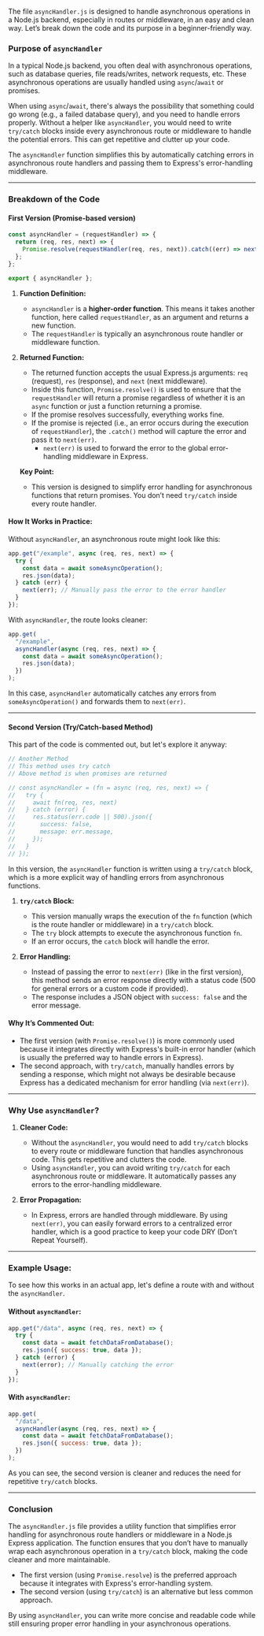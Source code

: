 The file `asyncHandler.js` is designed to handle asynchronous operations in a Node.js backend, especially in routes or middleware, in an easy and clean way. Let’s break down the code and its purpose in a beginner-friendly way.

### Purpose of `asyncHandler`

In a typical Node.js backend, you often deal with asynchronous operations, such as database queries, file reads/writes, network requests, etc. These asynchronous operations are usually handled using `async`/`await` or promises.

When using `async`/`await`, there's always the possibility that something could go wrong (e.g., a failed database query), and you need to handle errors properly. Without a helper like `asyncHandler`, you would need to write `try/catch` blocks inside every asynchronous route or middleware to handle the potential errors. This can get repetitive and clutter up your code.

The `asyncHandler` function simplifies this by automatically catching errors in asynchronous route handlers and passing them to Express's error-handling middleware.

---

### Breakdown of the Code

#### First Version (Promise-based version)

```js
const asyncHandler = (requestHandler) => {
  return (req, res, next) => {
    Promise.resolve(requestHandler(req, res, next)).catch((err) => next(err));
  };
};

export { asyncHandler };
```

1. **Function Definition:**

   - `asyncHandler` is a **higher-order function**. This means it takes another function, here called `requestHandler`, as an argument and returns a new function.
   - The `requestHandler` is typically an asynchronous route handler or middleware function.

2. **Returned Function:**

   - The returned function accepts the usual Express.js arguments: `req` (request), `res` (response), and `next` (next middleware).
   - Inside this function, `Promise.resolve()` is used to ensure that the `requestHandler` will return a promise regardless of whether it is an `async` function or just a function returning a promise.
   - If the promise resolves successfully, everything works fine.
   - If the promise is rejected (i.e., an error occurs during the execution of `requestHandler`), the `.catch()` method will capture the error and pass it to `next(err)`.
     - `next(err)` is used to forward the error to the global error-handling middleware in Express.

   **Key Point:**

   - This version is designed to simplify error handling for asynchronous functions that return promises. You don’t need `try/catch` inside every route handler.

#### How It Works in Practice:

Without `asyncHandler`, an asynchronous route might look like this:

```js
app.get("/example", async (req, res, next) => {
  try {
    const data = await someAsyncOperation();
    res.json(data);
  } catch (err) {
    next(err); // Manually pass the error to the error handler
  }
});
```

With `asyncHandler`, the route looks cleaner:

```js
app.get(
  "/example",
  asyncHandler(async (req, res, next) => {
    const data = await someAsyncOperation();
    res.json(data);
  })
);
```

In this case, `asyncHandler` automatically catches any errors from `someAsyncOperation()` and forwards them to `next(err)`.

---

#### Second Version (Try/Catch-based Method)

This part of the code is commented out, but let's explore it anyway:

```js
// Another Method
// This method uses try catch
// Above method is when promises are returned

// const asyncHandler = (fn = async (req, res, next) => {
//   try {
//     await fn(req, res, next)
//   } catch (error) {
//     res.status(err.code || 500).json({
//       success: false,
//       message: err.message,
//     });
//   }
// });
```

In this version, the `asyncHandler` function is written using a `try/catch` block, which is a more explicit way of handling errors from asynchronous functions.

1. **`try/catch` Block:**

   - This version manually wraps the execution of the `fn` function (which is the route handler or middleware) in a `try/catch` block.
   - The `try` block attempts to execute the asynchronous function `fn`.
   - If an error occurs, the `catch` block will handle the error.

2. **Error Handling:**
   - Instead of passing the error to `next(err)` (like in the first version), this method sends an error response directly with a status code (500 for general errors or a custom code if provided).
   - The response includes a JSON object with `success: false` and the error message.

#### Why It’s Commented Out:

- The first version (with `Promise.resolve()`) is more commonly used because it integrates directly with Express's built-in error handler (which is usually the preferred way to handle errors in Express).
- The second approach, with `try/catch`, manually handles errors by sending a response, which might not always be desirable because Express has a dedicated mechanism for error handling (via `next(err)`).

---

### Why Use `asyncHandler`?

1. **Cleaner Code:**

   - Without the `asyncHandler`, you would need to add `try/catch` blocks to every route or middleware function that handles asynchronous code. This gets repetitive and clutters the code.
   - Using `asyncHandler`, you can avoid writing `try/catch` for each asynchronous route or middleware. It automatically passes any errors to the error-handling middleware.

2. **Error Propagation:**
   - In Express, errors are handled through middleware. By using `next(err)`, you can easily forward errors to a centralized error handler, which is a good practice to keep your code DRY (Don’t Repeat Yourself).

---

### Example Usage:

To see how this works in an actual app, let's define a route with and without the `asyncHandler`.

#### Without `asyncHandler`:

```js
app.get("/data", async (req, res, next) => {
  try {
    const data = await fetchDataFromDatabase();
    res.json({ success: true, data });
  } catch (error) {
    next(error); // Manually catching the error
  }
});
```

#### With `asyncHandler`:

```js
app.get(
  "/data",
  asyncHandler(async (req, res, next) => {
    const data = await fetchDataFromDatabase();
    res.json({ success: true, data });
  })
);
```

As you can see, the second version is cleaner and reduces the need for repetitive `try/catch` blocks.

---

### Conclusion

The `asyncHandler.js` file provides a utility function that simplifies error handling for asynchronous route handlers or middleware in a Node.js Express application. The function ensures that you don’t have to manually wrap each asynchronous operation in a `try/catch` block, making the code cleaner and more maintainable.

- The first version (using `Promise.resolve`) is the preferred approach because it integrates with Express's error-handling system.
- The second version (using `try/catch`) is an alternative but less common approach.

By using `asyncHandler`, you can write more concise and readable code while still ensuring proper error handling in your asynchronous operations.
